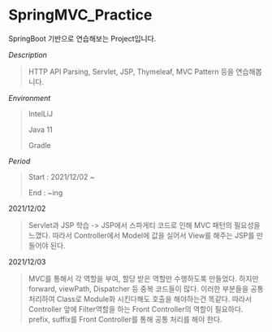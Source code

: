 # SpringMVC_Practice

SpringBoot 기반으로 연습해보는 Project입니다.

*Description*

> HTTP API Parsing, Servlet, JSP, Thymeleaf, MVC Pattern 등을 연습해봅니다.

*Environment*

> IntelLiJ
> 
> Java 11
> 
> Gradle

*Period*

> Start : 2021/12/02 ~
> 
> End : ~ing

2021/12/02
> Servlet과 JSP 학습 -> JSP에서 스파게티 코드로 인해 MVC 패턴의 필요성을 느꼈다. 따라서 Controller에서 Model에 값을 실어서 View를 해주는 JSP를 만들어야 된다.
>
2021/12/03
> MVC를 통해서 각 역할을 부여, 할당 받은 역할만 수행하도록 만들었다. 하지만 forward, viewPath, Dispatcher 등 중복 코드들이 많다. 이러한 부분들을 공통 처리하여 Class로 Module화 시킨다해도 호출을 해야하는건 똑같다. 따라서 Controller 앞에 Filter역할을 하는 Front Controller의 역할이 필요하다. prefix, suffix를 Front Controller를 통해 공통 처리를 해야 한다.
